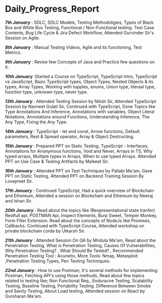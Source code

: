 # Daily_Progress_Report


***7th January*** : SDLC, SDLC Models, Testing Methodoligies, Types of Black Box and White Box Testing, Functional / Non-Functional testing.                    Test Case Contents, Bug Life Cycle & Jira Defect Workflow, Attended Gurvinder Sir's Session on Agile.

***8th January*** : Manual Testing Videos, Agile and its functioning, Test Metrics.

***9th January*** : Revise few Concepts of Java and Practice few questions on it.

***10th January*** :Started a Course on TypeScript, TypeScript Intro, TypeScript vs JavaScript, Basic TypeScript types, Object Types, Nested                   Objects & its types, Array Types, Working with tupples, enums, Union type, literaal type, function type, unknown type,                     never type.

***13th January*** : Attended Testing Session by Nitish Sir, Attended TypeScript Session by Navneet Gulati Sir, Continued with TypeScript,                      Done Topics like Type Annotations And Inference, Annotations with variables, Object Literal Notations, Annotations around                  Functions, Understanding Inference, The Any Type, Fixing the Any Type.

***14th January*** : TypeScript - let and const, Arrow functions, Default parameters, Rest & Spread operator, Array & Object Destructing.

***15th January*** : Prepared PPT on Static Testing, TypeScript - Interfaces, Annotations for Anonymous functions, Void and Never, Arrays in TS,                Why typed arrays, Multiple types in Arrays, When to use typed Arrays. Attended PPT on Use Case & Testing Artifacts by                      Malkeet Sir.

***16th January*** : Attended PPT on Test Techniques by Pallabi Ma'am, Gave PPT on Static Testing, Attended PPT on Backend Training Session By                  Lovepreet Sir.

***17th January*** : Continued TypeScript, Had a quick overview of Blockchain and Ethereum, Attended a session on Blockchain and Ethereum by Neeraj and Ishan Sir.

***20th January*** : Read about the topics like (Respresentational state tranfer) Restfull api, POSTMAN Api, Inspect Elements, Burp Sweet, Temper Monkey, Form Filler Extension. Read about the concepts of NodeJs like Promises, Callbacks. Continued with TypeScript Course, Attended workshop on private blockchain corda by Utkarsh Sir.

***21th January*** : Attended Session On QA by Mridula Ma'am, Read about the Penetration Testing, What is Penetration Testing, Causes Of Vulnerabilities, Why Penetration Testing? , 
What Should Be Tested? , Recommended Penetration Testing Tool : Acunetix, More Tools: Nmap, Metasploit ,Penetration Testing Types, Pen Testing Techniques.

***22nd January*** : How to use Postman, It's several methods for implementing Postman, Fetching API's using those methods, Read about few topics related to testing like; Non Functional Req., Enduracne Testing, Scalability Testing, Baseline Testing, Portability Testing. Difference Between Smoke and Sanity Testing, About Load testing, Attended session on React by Gursharan Ma'am.
